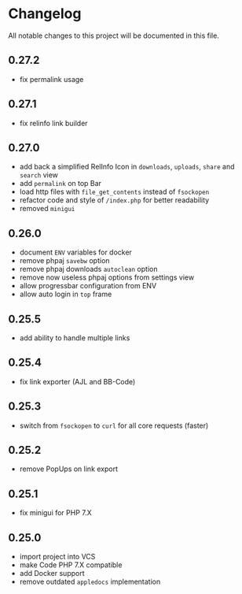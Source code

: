 # Changelog
All notable changes to this project will be documented in this file.

## 0.27.2
- fix permalink usage

## 0.27.1
- fix relinfo link builder

## 0.27.0
- add back a simplified RelInfo Icon in `downloads`, `uploads`, `share` and `search` view
- add `permalink` on top Bar
- load http files with `file_get_contents` instead of `fsockopen`
- refactor code and style of `/index.php` for better readability
- removed `minigui`

## 0.26.0
- document `ENV` variables for docker 
- remove phpaj `savebw` option
- remove phpaj downloads `autoclean` option
- remove now useless phpaj options from settings view
- allow progressbar configuration from ENV
- allow auto login in `top` frame

## 0.25.5
- add ability to handle multiple links 

## 0.25.4
- fix link exporter (AJL and BB-Code)

## 0.25.3
- switch from `fsockopen` to `curl` for all core requests (faster)

## 0.25.2
- remove PopUps on link export

## 0.25.1
- fix minigui for PHP 7.X

## 0.25.0
- import project into VCS
- make Code PHP 7.X compatible
- add Docker support
- remove outdated `appledocs` implementation
